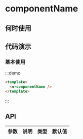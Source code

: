 
# componentName 



## 何时使用


## 代码演示

### 基本使用

:::demo
```html
<template>
  <n-componentName />
</template>
```
:::

## API

| 参数 | 说明 | 类型 | 默认值 |
| :--- | :--- | :--- | :--- |




